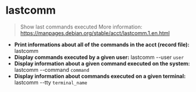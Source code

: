 # lastcomm
> Show last commands executed
> More information: <https://manpages.debian.org/stable/acct/lastcomm.1.en.html>
- **Print informations about all of the commands in the acct (record file):**
lastcomm
- **Display commands executed by a given user:**
lastcomm --user `user`
- **Display information about a given command executed on the system:**
lastcomm --command `command`
- **Display information about commands executed on a given terminal:**
lastcomm --tty `terminal_name`
